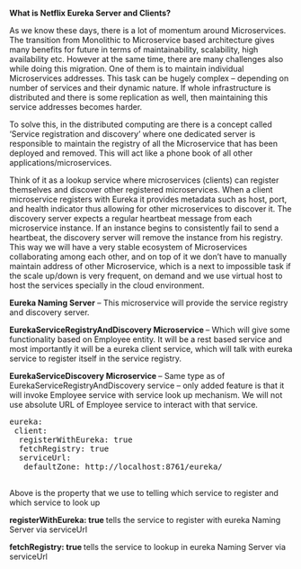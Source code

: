 <b>What is Netflix Eureka Server and Clients? </b>

As we know these days, there is a lot of momentum around Microservices. The transition from Monolithic to Microservice based architecture gives many benefits for future in terms of maintainability, scalability, high availability etc. However at the same time, there are many challenges also while doing this migration. One of them is to maintain individual Microservices addresses. This task can be hugely complex – depending on number of services and their dynamic nature. If whole infrastructure is distributed and there is some replication as well, then maintaining this service addresses becomes harder.

To solve this, in the distributed computing are there is a concept called ‘Service registration and discovery’ where one dedicated server is responsible to maintain the registry of all the Microservice that has been deployed and removed. This will act like a phone book of all other applications/microservices.

Think of it as a lookup service where microservices (clients) can register themselves and discover other registered microservices. When a client microservice registers with Eureka it provides metadata such as host, port, and health indicator thus allowing for other microservices to discover it. The discovery server expects a regular heartbeat message from each microservice instance. If an instance begins to consistently fail to send a heartbeat, the discovery server will remove the instance from his registry. This way we will have a very stable ecosystem of Microservices collaborating among each other, and on top of it we don’t have to manually maintain address of other Microservice, which is a next to impossible task if the scale up/down is very frequent, on demand and we use virtual host to host the services specially in the cloud environment.


<b>Eureka Naming Server</b> – This microservice will provide the service registry and discovery server.

<b>EurekaServiceRegistryAndDiscovery Microservice </b> – Which will give some functionality based on Employee entity. It will be a rest based service and most importantly it will be a eureka client service, which will talk with eureka service to register itself in the service registry.

<b>EurekaServiceDiscovery Microservice </b> – Same type as of EurekaServiceRegistryAndDiscovery service – only added feature is that it will invoke Employee service with service look up mechanism. We will not use absolute URL of Employee service to interact with that service.
<pre>
eureka:
 client:
  registerWithEureka: true
  fetchRegistry: true
  serviceUrl:
   defaultZone: http://localhost:8761/eureka/
   </pre>
Above is the property that we use to telling which service to register and which service to look up

 <b> registerWithEureka: true </b>  tells the service to register with eureka Naming Server via serviceUrl
 
<b> fetchRegistry: true </b> tells the service to lookup in eureka Naming Server via serviceUrl
 

   
